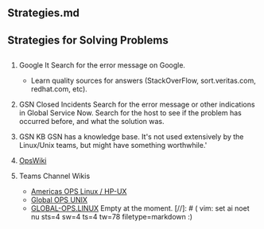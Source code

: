 
##	Strategies.md
##	Strategies for Solving Problems
##

1. Google It
    Search for the error message on Google.
    - Learn quality sources for answers (StackOverFlow, sort.veritas.com, redhat.com, etc).

1. GSN Closed Incidents
    Search for the error message or other indications in Global Service Now.
    Search for the host to see if the problem has occurred before, and what
    the solution was.

1. GSN KB
    GSN has a knowledge base.  It's not used extensively by the Linux/Unix
    teams, but might have something worthwhile.'

1. [OpsWiki](https://myops-wiki.dhl.com/wiki/index.php?title=OPS_Wiki)

1. Teams Channel Wikis
    - [Americas OPS Linux / HP-UX](https://teams.microsoft.com/l/channel/19%3A3a0c5d091b0e473b9aa7cd4c7ce5a932%40thread.tacv2/tab%3A%3A89f5f3b7-61bd-4e5c-845f-c884259c0aff?groupId=6d8cc202-8e42-4436-ae4e-73f582256d57&tenantId=cd99fef8-1cd3-4a2a-9bdf-15531181d65e)
    - [Global OPS UNIX](https://teams.microsoft.com/l/channel/19%3A81e2664d4bba40f8908dc2f2b0747a20%40thread.tacv2/tab%3A%3A5bf155aa-9427-4db5-8def-254ac8cf7e65?groupId=7d634020-a0dc-430e-a01b-1b4a4e898acc&tenantId=cd99fef8-1cd3-4a2a-9bdf-15531181d65e)
    - [GLOBAL-OPS.LINUX](https://teams.microsoft.com/l/channel/19%3AgKT0_4bDH-dT3Zm8cwxeurYrfibtchrQkwqKxZbBpyE1%40thread.tacv2/tab%3A%3A2d85dffc-e22f-4cb9-92a3-64b7ff03c5c8?groupId=90c81e70-da9d-4679-ab7d-8f62f0345afb&tenantId=cd99fef8-1cd3-4a2a-9bdf-15531181d65e)
    Empty at the moment.
[//]: # ( vim: set ai noet nu sts=4 sw=4 ts=4 tw=78 filetype=markdown :)
